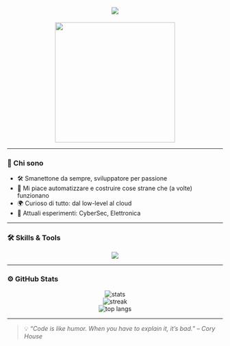 <h1 align="center">
  <img src="https://readme-typing-svg.herokuapp.com/?lines=Ciao,+sono+Diego;Benvenuto+nel+mio+profilo+GitHub!;Coding+con+stile+💻&center=true&size=25">
</h1>

<p align="center">
  <img src="https://media.giphy.com/media/qgQUggAC3Pfv687qPC/giphy.gif" width="280" />
</p>

---

### 🧠 Chi sono

- 🛠️ Smanettone da sempre, sviluppatore per passione  
- 🚀 Mi piace automatizzare e costruire cose strane che (a volte) funzionano  
- 🌍 Curioso di tutto: dal low-level al cloud  
- 🧪 Attuali esperimenti: CyberSec, Elettronica

---

### 🛠️ Skills & Tools

<p align="center">
  <img src="https://skillicons.dev/icons?i=python,rust,js,ts,nodejs,react,html,css,git,linux,docker,vscode,bash" />
</p>

---

### ⚙️ GitHub Stats

<p align="center">
  <img src="https://github-readme-stats.vercel.app/api?username=serpico3&show_icons=true&theme=radical" alt="stats" />
  <br />
  <img src="https://github-readme-streak-stats.herokuapp.com/?user=serpico3&theme=radical" alt="streak" />
  <br />
  <img src="https://github-readme-stats.vercel.app/api/top-langs/?username=serpico3&layout=compact&theme=radical" alt="top langs" />
</p>


---

> 💡 *“Code is like humor. When you have to explain it, it’s bad.” – Cory House*

